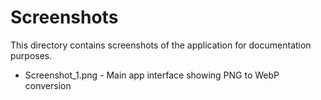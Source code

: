 # Screenshots

This directory contains screenshots of the application for documentation purposes.

- Screenshot_1.png - Main app interface showing PNG to WebP conversion 